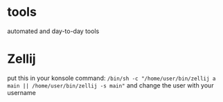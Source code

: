 # tools
automated and day-to-day tools

# Zellij
put this in your konsole command: `/bin/sh -c "/home/user/bin/zellij a main || /home/user/bin/zellij -s main"`
and change the user with your username
